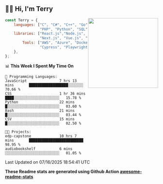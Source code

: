 <h2>👋🏻 Hi, I'm Terry</h2>

<img align='right' src="https://media.giphy.com/media/fkZukR450RQ1qnGaq9/giphy.gif" width="230">

```javascript
const Terry = {
    languages: ["C", "C#", "C++", "Go", "Java", "Javascript",
                "PHP", "Python", "SQL", "Typescript"],
    libraries: ["React.js","Node.js", ".Net", "Express.js",
                "Next.js", "Vue.js", "Astro.js", "CUDA"],
        Tools: ["AWS", "Azure", "Docker🐳", "Git", "Figma",
                "Cypress", "Playwright", "Postman", "Jira"],
    },
};
```
<!--START_SECTION:waka-->
📊 **This Week I Spent My Time On** 

```text
💬 Programming Languages: 
JavaScript               7 hrs 13 mins       ██████████████████░░░░░░░   70.66 % 
CSS                      1 hr 36 mins        ████░░░░░░░░░░░░░░░░░░░░░   15.78 % 
Python                   22 mins             █░░░░░░░░░░░░░░░░░░░░░░░░   03.60 % 
Bash                     21 mins             █░░░░░░░░░░░░░░░░░░░░░░░░   03.44 % 
CSV                      15 mins             █░░░░░░░░░░░░░░░░░░░░░░░░   02.50 % 

🐱‍💻 Projects: 
edp-capstone             10 hrs 7 mins       █████████████████████████   98.95 % 
audiobookshelf           6 mins              ░░░░░░░░░░░░░░░░░░░░░░░░░   01.05 % 
```


 Last Updated on 07/16/2025 18:54:41 UTC
<!--END_SECTION:waka-->

**These Readme stats are generated using Github Action [awesome-readme-stats](https://github.com/anmol098/waka-readme-stats)**
